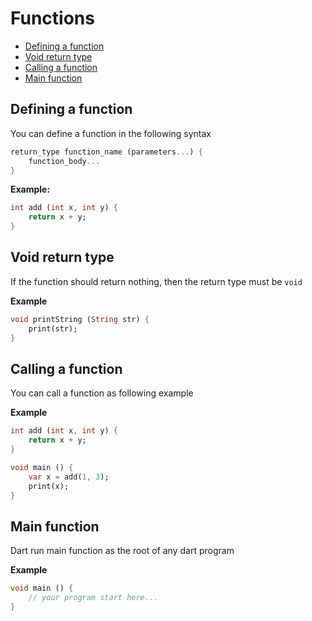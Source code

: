 # Functions

* [Defining a function](#defining-a-function)
* [Void return type](#defining-a-function)
* [Calling a function](#calling-a-function)
* [Main function](#main-function)

## Defining a function

You can define a function in the following syntax

```dart
return_type function_name (parameters...) {
    function_body...
}
```

**Example:**

```dart
int add (int x, int y) {
    return x + y;
}
```

## Void return type

If the function should return nothing, then the return type must be `void`

**Example**

```dart
void printString (String str) {
    print(str);
}
```

## Calling a function

You can call a function as following example

**Example**

```dart
int add (int x, int y) {
    return x + y;
}

void main () {
    var x = add(1, 3);
    print(x);
}
```

## Main function

Dart run main function as the root of any dart program

**Example**

```dart
void main () {
    // your program start here...
}
```